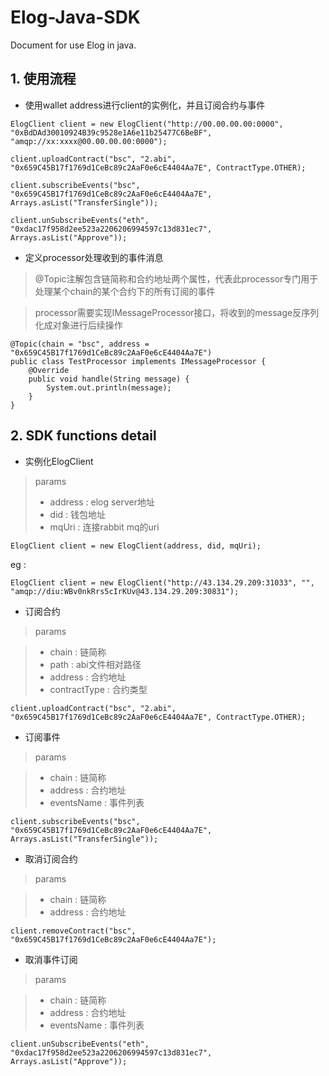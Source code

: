 # Elog-Java-SDK

Document for use Elog in java.

## 1. 使用流程


* 使用wallet address进行client的实例化，并且订阅合约与事件

```
ElogClient client = new ElogClient("http://00.00.00.00:0000", "0xBdDAd30010924B39c9528e1A6e11b25477C6BeBF", "amqp://xx:xxxx@00.00.00.00:0000");

client.uploadContract("bsc", "2.abi", "0x659C45B17f1769d1CeBc89c2AaF0e6cE4404Aa7E", ContractType.OTHER);

client.subscribeEvents("bsc", "0x659C45B17f1769d1CeBc89c2AaF0e6cE4404Aa7E", Arrays.asList("TransferSingle"));

client.unSubscribeEvents("eth", "0xdac17f958d2ee523a2206206994597c13d831ec7", Arrays.asList("Approve"));
```

* 定义processor处理收到的事件消息

> @Topic注解包含链简称和合约地址两个属性，代表此processor专门用于处理某个chain的某个合约下的所有订阅的事件

> processor需要实现IMessageProcessor接口，将收到的message反序列化成对象进行后续操作

```
@Topic(chain = "bsc", address = "0x659C45B17f1769d1CeBc89c2AaF0e6cE4404Aa7E")
public class TestProcessor implements IMessageProcessor {
    @Override
    public void handle(String message) {
        System.out.println(message);
    }
}
```


## 2. SDK functions detail

* 实例化ElogClient

> params
> 
> * address : elog server地址
> * did : 钱包地址
> * mqUri : 连接rabbit mq的uri

```
ElogClient client = new ElogClient(address, did, mqUri);

```
eg : 

```
ElogClient client = new ElogClient("http://43.134.29.209:31033", "", "amqp://diu:WBv0nkRrs5cIrKUv@43.134.29.209:30831");

```


* 订阅合约

> params

> * chain : 链简称
> * path : abi文件相对路径
> * address : 合约地址
> * contractType : 合约类型

```
client.uploadContract("bsc", "2.abi", "0x659C45B17f1769d1CeBc89c2AaF0e6cE4404Aa7E", ContractType.OTHER);

```

* 订阅事件

> params

> * chain : 链简称
> * address : 合约地址
> * eventsName : 事件列表

```
client.subscribeEvents("bsc", "0x659C45B17f1769d1CeBc89c2AaF0e6cE4404Aa7E", Arrays.asList("TransferSingle"));

```

* 取消订阅合约

> params

> * chain : 链简称
> * address : 合约地址

```
client.removeContract("bsc", "0x659C45B17f1769d1CeBc89c2AaF0e6cE4404Aa7E");

```

* 取消事件订阅

> params

> * chain : 链简称
> * address : 合约地址
> * eventsName : 事件列表

```
client.unSubscribeEvents("eth", "0xdac17f958d2ee523a2206206994597c13d831ec7", Arrays.asList("Approve"));

```